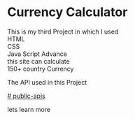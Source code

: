 # Currency Calculator
This is my third Project in which I used <br>
HTML <br>
CSS <br>
Java Script Advance <br>
this site can calculate <br>
150+ country Currency 

The API used in this Project <br>

 
<a href="https://github.com/public-apis/public-apis?tab=readme-ov-file#games--comics"> # public-apis </a>

lets learn more 


